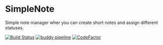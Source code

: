# SimpleNote
Simple note manager wher you can create short notes and assign different statuses.

[![Build Status](https://snote.visualstudio.com/_apis/public/build/definitions/bc997421-3b59-4be8-84e4-673c82b603b1/1/badge)](https://snote.visualstudio.com/SimpleNote/_build/index?definitionId=1)
[![buddy pipeline](https://app.buddy.works/benetskyybogdan/simplenote/pipelines/pipeline/131062/badge.svg?token=0052436b7bb05d9af7a04693c2f1f89f8ee3e9b0318266ed6544b6a722cc79b1 "buddy pipeline")](https://app.buddy.works/benetskyybogdan/simplenote/pipelines/pipeline/131062)
[![CodeFactor](https://www.codefactor.io/repository/github/bbenetskyy/simplenote/badge)](https://www.codefactor.io/repository/github/bbenetskyy/simplenote)
